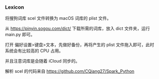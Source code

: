 ### Lexicon
将搜狗词库 scel 文件转换为 macOS 词库的 plist 文件。

从 https://pinyin.sogou.com/dict/ 下载所需的词库，放入 dict 文件夹，运行 main.py 即可。

打开 偏好设置>键盘>文本，先做好备份，再将产生的 plist 文件拖入即可，此时系统会有比较高的 CPU 占用。

并且注意词库是会随着 iCloud 同步的。





解析 scel 的代码来自 https://github.com/CQiang27/Spark_Python

